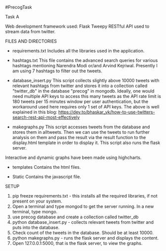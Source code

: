 #PrecogTask

Task A

Web development framework used: Flask
Tweepy RESTful API used to stream data from twitter.


FILES AND DIRECTORIES

- requirements.txt 
 Includes all the libraries used in the application.

- hashtags.txt
 This file contains the advanced search queries for various hashtags mentioning Narendra Modi or/and Arvind Kejriwal. Presently I am using 7 hashtags to filter out the tweets.

- database_insert.py
 This script collects slightly above 10000 tweets with relevant hashtags from twitter and stores it into a collection called "twitter_db" in the database "precog" in mongodb.
 Ideally, one would need multiple API keys to access this many tweets as the API rate limit is 180 tweets per 15 minutes window per user authentication, but the workaround used here requires only 1 set of API keys. 
 The above is well explained in this blog: https://dev.to/bhaskar_vk/how-to-use-twitters-search-rest-api-most-effectively

- makegraphs.py
 This script accesses tweets from the database and stores them in alltweets. 
 Then we can use the tweets to run further analysis on them and pass the result via the result function to the display.html template in order to display it.
 This script also runs the flask server.

Interactive and dynamic graphs have been made using highcharts. 

- templates
Contains the html files.

- Static
 Contains the javascript file. 


SETUP

1. pip freeze requirements.txt - this installs all the required libraries, if not present on your system.
2. Open a terminal and type mongod to get the server running. In a new terminal, type mongo.
3. use precog database and create a collection called twitter_db
4. python database_insert.py - collects relevant tweets from twitter and puts into the database. 
5. Check count of the tweets in the database. Should be at least 10000.
6. python makegraphs.py - runs the flask server and displays the content.
7. Open 127.0.0.1:5000, that is the flask server, to view the graphs.